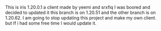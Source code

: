 This is iris 1.20.0.1 a client made by yeemi and srxfiq I was boored and decided to updated it this branch is on 1.20.51 and the other branch is on 1.20.62.
I am going to stop updating this project and make my own client.
but If i had some free time I would update it.
